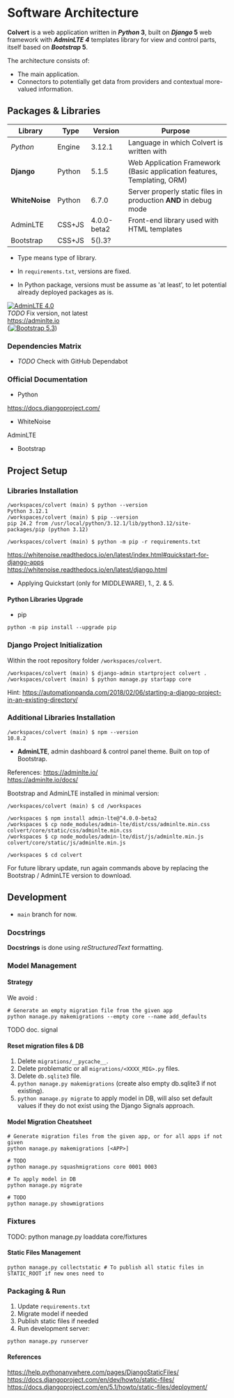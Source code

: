 # Software Architecture

**Colvert** is a web application written in **_Python_ 3**, built on **_Django_ 5** web framework with **_AdminLTE 4_** templates library for view and control parts, itself based on **_Bootstrap_ 5**.

The architecture consists of:

* The main application.
* Connectors to potentially get data from providers and contextual more-valued information.

## Packages & Libraries

|Library|Type|Version|Purpose|
|----------|------|------|-|
|_Python_      |Engine|3.12.1     |Language in which Colvert is written with|
|**Django**    |Python|5.1.5      |Web Application Framework (Basic application features, Templating, ORM)|
|**WhiteNoise**|Python|6.7.0      |Server properly static files in production **AND** in debug mode|
|AdminLTE      |CSS+JS|4.0.0-beta2|Front-end library used with HTML templates|
|Bootstrap     |CSS+JS|5().3?       ||

* Type means type of library.

* In `requirements.txt`, versions are fixed.
* In Python package, versions must be assume as 'at least', to let potential already deployed packages as is.

 [![AdminLTE 4.0](https://img.shields.io/npm/v/admin-lte/latest.svg)](https://www.npmjs.com/package/admin-lte)  
 _TODO_ Fix version, not latest  
 <https://adminlte.io>  
 ([![Bootstrap 5.3](https://img.shields.io/badge/Bootstrap-5.3-white?logo=bootstrap&logoColor=white&labelColor=7952b3)](getbootstrap.com))

### Dependencies Matrix

* _TODO_ Check with GitHub Dependabot

### Official Documentation

* Python

<https://docs.djangoproject.com/>

* WhiteNoise

AdminLTE

* Bootstrap

## Project Setup

### Libraries Installation

```shell
/workspaces/colvert (main) $ python --version
Python 3.12.1
/workspaces/colvert (main) $ pip --version
pip 24.2 from /usr/local/python/3.12.1/lib/python3.12/site-packages/pip (python 3.12)
```

```shell
/workspaces/colvert (main) $ python -m pip -r requirements.txt
```

<https://whitenoise.readthedocs.io/en/latest/index.html#quickstart-for-django-apps>  
<https://whitenoise.readthedocs.io/en/latest/django.html>

* Applying Quickstart (only for MIDDLEWARE), 1., 2. & 5.

#### Python Libraries Upgrade

* pip

```shell
python -m pip install --upgrade pip
```

### Django Project Initialization

Within the root repository folder ```/workspaces/colvert```.

```shell
/workspaces/colvert (main) $ django-admin startproject colvert .
/workspaces/colvert (main) $ python manage.py startapp core
```

Hint: <https://automationpanda.com/2018/02/06/starting-a-django-project-in-an-existing-directory/>

### Additional Libraries Installation

```shell
/workspaces/colvert (main) $ npm --version
10.8.2
```

* **AdminLTE**, admin dashboard & control panel theme. Built on top of Bootstrap.

References:
<https://adminlte.io/>  
<https://adminlte.io/docs/>

Bootstrap and AdminLTE installed in minimal version:

```shell
/workspaces/colvert (main) $ cd /workspaces

/workspaces $ npm install admin-lte@^4.0.0-beta2
/workspaces $ cp node_modules/admin-lte/dist/css/adminlte.min.css colvert/core/static/css/adminlte.min.css
/workspaces $ cp node_modules/admin-lte/dist/js/adminlte.min.js colvert/core/static/js/adminlte.min.js

/workspaces $ cd colvert
```

For future library update, run again commands above by replacing the Bootstrap / AdminLTE version to download.

## Development

* `main` branch for now.

### Docstrings

**Docstrings** is done using _reStructuredText_ formatting.

### Model Management

#### Strategy

We avoid :

```shell
# Generate an empty migration file from the given app
python manage.py makemigrations --empty core --name add_defaults
```

TODO doc. signal

#### Reset migration files & DB

1. Delete `migrations/__pycache__`.
2. Delete problematic or all `migrations/<XXXX_MIG>.py` files.
3. Delete `db.sqlite3` file.
4. `python manage.py makemigrations` (create also empty db.sqlite3 if not existing).
5. `python manage.py migrate` to apply model in DB, will also set default values if they do not exist using the Django Signals approach.

#### Model Migration Cheatsheet

```shell
# Generate migration files from the given app, or for all apps if not given
python manage.py makemigrations [<APP>]

# TODO
python manage.py squashmigrations core 0001 0003

# To apply model in DB
python manage.py migrate

# TODO
python manage.py showmigrations
```

### Fixtures

TODO: python manage.py loaddata core/fixtures

#### Static Files Management

```shell
python manage.py collectstatic # To publish all static files in STATIC_ROOT if new ones need to
```

### Packaging & Run

1. Update `requirements.txt`
2. Migrate model if needed
3. Publish static files if needed
4. Run development server:

```shell
python manage.py runserver
```

#### References

<https://help.pythonanywhere.com/pages/DjangoStaticFiles/>  
<https://docs.djangoproject.com/en/dev/howto/static-files/>  
<https://docs.djangoproject.com/en/5.1/howto/static-files/deployment/>
